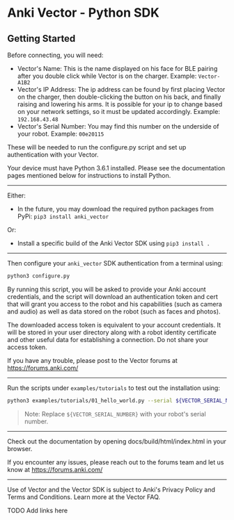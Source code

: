 # Anki Vector - Python SDK

## Getting Started

Before connecting, you will need:

* Vector's Name: This is the name displayed on his face for BLE pairing after you double click while Vector is on the charger. Example: `Vector-A1B2`
* Vector's IP Address: The ip address can be found by first placing Vector on the charger, then double-clicking the button on his back, and finally raising and lowering his arms. It is possible for your ip to change based on your network settings, so it must be updated accordingly. Example: `192.168.43.48`
* Vector's Serial Number: You may find this number on the underside of your robot. Example: `00e20115`

These will be needed to run the configure.py script and set up authentication with your Vector.

Your device must have Python 3.6.1 installed. Please see the documentation pages mentioned below for instructions to install Python.


---

Either:

* In the future, you may download the required python packages from PyPi: `pip3 install anki_vector`

Or:

* Install a specific build of the Anki Vector SDK using `pip3 install .`

---

Then configure your `anki_vector` SDK authentication from a terminal using:

```bash
python3 configure.py
```

By running this script, you will be asked to provide your Anki account credentials, and the script will download an authentication token and cert that will grant you access to the robot and his capabilities (such as camera and audio) as well as data stored on the robot (such as faces and photos).

The downloaded access token is equivalent to your account credentials. It will be stored in your user directory along with a robot identity certificate and other useful data for establishing a connection. Do not share your access token.

If you have any trouble, please post to the Vector forums at https://forums.anki.com/

---

Run the scripts under `examples/tutorials` to test out the installation using:

```bash
python3 examples/tutorials/01_hello_world.py --serial ${VECTOR_SERIAL_NUMBER}
```

> Note: Replace `${VECTOR_SERIAL_NUMBER}` with your robot's serial number.

---

Check out the documentation by opening docs/build/html/index.html in your browser.

If you encounter any issues, please reach out to the forums team and let us know at https://forums.anki.com/

---

Use of Vector and the Vector SDK is subject to Anki's Privacy Policy and Terms and Conditions.
Learn more at the Vector FAQ.

TODO Add links here
